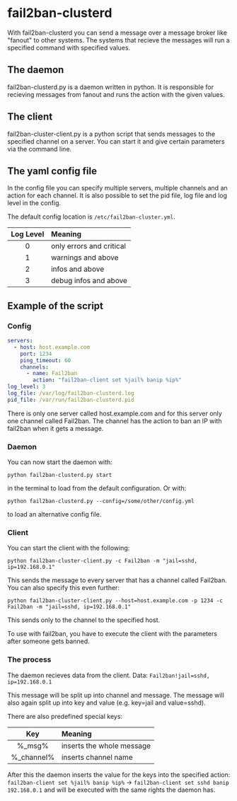 # fail2ban-clusterd

With fail2ban-clusterd you can send a message over a message broker like "fanout" to other systems.
The systems that recieve the messages will run a specified command with specified values.

## The daemon

fail2ban-clusterd.py is a daemon written in python.
It is responsible for recieving messages from fanout and runs the action with the given values.

## The client

fail2ban-cluster-client.py is a python script that sends messages to the specified channel on a server.
You can start it and give certain parameters via the command line.

## The yaml config file

In the config file you can specify multiple servers, multiple channels and an action for each channel.
It is also possible to set the pid file, log file and log level in the config.

The default config location is `/etc/fail2ban-cluster.yml`.

| Log Level | Meaning                  |
|:---------:|:------------------------ |
| 0         | only errors and critical |
| 1         | warnings and above       |
| 2         | infos and above          |
| 3         | debug infos and above    |

## Example of the script

### Config

```yaml
servers:
  - host: host.example.com
    port: 1234
    ping_timeout: 60
    channels:
      - name: Fail2ban
        action: "fail2ban-client set %jail% banip %ip%"
log_level: 3
log_file: /var/log/fail2ban-clusterd.log
pid_file: /var/run/fail2ban-clusterd.pid
```

There is only one server called host.example.com and for this server only one channel called Fail2ban.
The channel has the action to ban an IP with fail2ban when it gets a message. 

### Daemon

You can now start the daemon with:
```
python fail2ban-clusterd.py start
```
in the terminal to load from the default configuration. Or with:
```
python fail2ban-clusterd.py --config=/some/other/config.yml
```
to load an alternative config file.

### Client

You can start the client with the following:
```
python fail2ban-cluster-client.py -c Fail2ban -m "jail=sshd, ip=192.168.0.1"
```
This sends the message to every server that has a channel called Fail2ban.
You can also specify this even further:
```
python fail2ban-cluster-client.py --host=host.example.com -p 1234 -c Fail2ban -m "jail=sshd, ip=192.168.0.1"
```
This sends only to the channel to the specified host.

To use with fail2ban, you have to execute the client with the parameters after someone gets banned.

### The process

The daemon recieves data from the client.
Data: `Fail2ban!jail=sshd, ip=192.168.0.1`

This message will be split up into channel and message. The message will also again split up into key and value (e.g. key=jail and value=sshd).

There are also predefined special keys:

| Key        | Meaning                   |
|:----------:|:------------------------- |
| %_msg%     | inserts the whole message |
| %_channel% | inserts channel name      |

After this the daemon inserts the value for the keys into the specified action: 
`fail2ban-client set %jail% banip %ip%` -> `fail2ban-client set sshd banip 192.168.0.1`
and will be executed with the same rights the daemon has.
